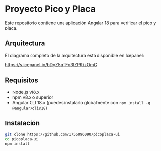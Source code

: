# Proyecto Pico y Placa

Este repositorio contiene una aplicación Angular 18 para verificar el pico y placa.

## Arquitectura

El diagrama completo de la arquitectura está disponible en Icepanel:

https://s.icepanel.io/bDyZ5qTFo3IZPK/zOmC

## Requisitos

- Node.js v18.x
- npm v8.x o superior
- Angular CLI 18.x (puedes instalarlo globalmente con `npm install -g @angular/cli@18`)

## Instalación

```bash
git clone https://github.com/1756096090/picoplaca-ui
cd picoplaca-ui
npm install
